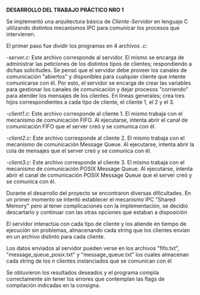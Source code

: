 **DESARROLLO DEL TRABAJO PRÁCTICO NRO 1**

Se implementó una arquitectura básica de *Cliente-Servidor* en lenguaje C utilizando distintos mecanismos
IPC para comunicar los procesos que intervienen.

El primer paso fue dividir los programas en 4 archivos .c: 

-*server.c*: Este archivo corresponde al servidor. El mismo se encarga de administrar las peticiones de los
distintos tipos de clientes; respondiendo a dichas solicitudes. Se pensó que el servidor debe proveer los canales
de comunicación "abiertos" y disponibles para cualquier cliente que intente comunicarse con él. Por esto, el servidor
se encarga de crear las variables para gestionar los canales de comunicación y dejar procesos "corriendo" para 
atender los mensajes de los clientes. En líneas generales; crea tres hijos correspondientes a cada tipo de cliente,
el cliente 1, el 2 y el 3.

-*client1.c*: Este archivo corresponde al cliente 1. El mismo trabaja con el mecanismo de comunicación FIFO. Al
ejecutarse, intenta abrir el canal de comunicación FIFO que el server creó y se comunica con él.

-*client2.c*: Este archivo corresponde al cliente 2. El mismo trabaja con el mecanismo de comunicación Message Queue. Al ejecutarse, intenta abrir la cola de mensajes que el server creó y se comunica con él.

-*client3.c*: Este archivo corresponde al cliente 3. El mismo trabaja con el mecanismo de comunicación POSIX Message
Queue. Al ejecutarse, intenta abrir el canal de comunicación POSIX Message Queue que el server creó y se comunica con él.

Durante el desarrollo del proyecto se encontraron diversas dificultades. En un primer momento se intentó establecer
el mecanismo IPC "Shared Memory" pero al tener complicaciones con la implementación, se decidió descartarlo y 
continuar con las otras opciones que estaban a disposición

El servidor interactúa con cada tipo de cliente y los atiende en tiempo de ejecución sin problemas, almacenando
cada string que los clientes envían en un archivo distinto para cada cliente.

Los datos enviados al servidor pueden verse en los archivos "fifo.txt", "message_queue_posix.txt" y "message_queue.txt"
los cuales almacenan cada string de los *n* clientes instanciados que se comunican con él

Se obtuvieron los resultados deseados y el programa compila correctamente sin tener los errores que contemplan
las flags de compilación indicadas en la consigna.
